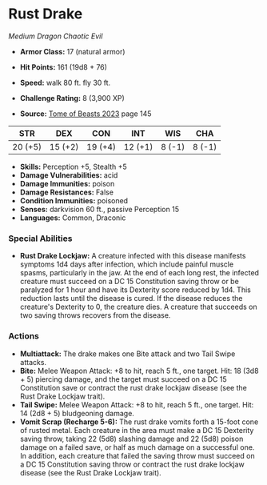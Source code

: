 # Rust Drake

*Medium* *Dragon* *Chaotic Evil*

- **Armor Class:** 17 (natural armor)
- **Hit Points:** 161 (19d8 + 76)
- **Speed:** walk 80 ft. fly 30 ft.

- **Challenge Rating:** 8 (3,900 XP)
- **Source:** [Tome of Beasts 2023](https://koboldpress.com/kpstore/product/tome-of-beasts-1-2023-edition/) page 145

| STR | DEX | CON | INT | WIS | CHA |
| --- | --- | --- | --- | --- | --- |
| 20 (+5) | 15 (+2) | 19 (+4) | 12 (+1) | 8 (-1) | 8 (-1) |

- **Skills:** Perception +5, Stealth +5
- **Damage Vulnerabilities:** acid
- **Damage Immunities:** poison
- **Damage Resistances:** False
- **Condition Immunities:** poisoned
- **Senses:** darkvision 60 ft., passive Perception 15
- **Languages:** Common, Draconic

### Special Abilities

- **Rust Drake Lockjaw:** A creature infected with this disease manifests symptoms 1d4 days after infection, which include painful muscle spasms, particularly in the jaw. At the end of each long rest, the infected creature must succeed on a DC 15 Constitution saving throw or be paralyzed for 1 hour and have its Dexterity score reduced by 1d4. This reduction lasts until the disease is cured. If the disease reduces the creature's Dexterity to 0, the creature dies. A creature that succeeds on two saving throws recovers from the disease.

### Actions

- **Multiattack:** The drake makes one Bite attack and two Tail Swipe attacks.
- **Bite:** Melee Weapon Attack: +8 to hit, reach 5 ft., one target. Hit: 18 (3d8 + 5) piercing damage, and the target must succeed on a DC 15 Constitution save or contract the rust drake lockjaw disease (see the Rust Drake Lockjaw trait).
- **Tail Swipe:** Melee Weapon Attack: +8 to hit, reach 5 ft., one target. Hit: 14 (2d8 + 5) bludgeoning damage.
- **Vomit Scrap (Recharge 5-6):** The rust drake vomits forth a 15-foot cone of rusted metal. Each creature in the area must make a DC 15 Dexterity saving throw, taking 22 (5d8) slashing damage and 22 (5d8) poison damage on a failed save, or half as much damage on a successful one. In addition, each creature that failed the saving throw must succeed on a DC 15 Constitution saving throw or contract the rust drake lockjaw disease (see the Rust Drake Lockjaw trait).
